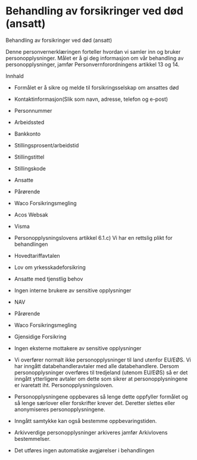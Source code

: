 # Behandling av forsikringer ved død (ansatt)

Behandling av forsikringer ved død (ansatt)

  

Denne personvernerklæringen forteller hvordan vi samler inn og bruker personopplysninger. Målet er å gi deg informasjon om vår behandling av personopplysninger, jamfør Personvernforordningens artikkel 13 og 14.

  

Innhald

*   Formålet er å sikre og melde til forsikringsselskap om ansattes død  
    
*   Kontaktinformasjon(Slik som navn, adresse, telefon og e-post)  
    
*   Personnummer  
    
*   Arbeidssted  
    
*   Bankkonto  
    
*   Stillingsprosent/arbeidstid  
    
*   Stillingstittel  
    
*   Stillingskode  
    
*   Ansatte  
    
*   Pårørende  
    
*   Waco Forsikringsmegling  
    
*   Acos Websak  
    
*   Visma  
    
*   Personopplysningslovens artikkel 6.1.c) Vi har en rettslig plikt for behandlingen  
    
*   Hovedtariffavtalen  
    
*   Lov om yrkesskadeforsikring  
    
*   Ansatte med tjenstlig behov  
    
*   Ingen interne brukere av sensitive opplysninger  
    
*   NAV  
    
*   Pårørende  
    
*   Waco Forsikringsmegling  
    
*   Gjensidige Forsikring  
    
*   Ingen eksterne mottakere av sensitive opplysninger  
    
*   Vi overfører normalt ikke personopplysninger til land utenfor EU/EØS. Vi har inngått databehandleravtaler med alle databehandlere. Dersom personopplysninger overføres til tredjeland (utenom EU/EØS) så er det inngått ytterligere avtaler om dette som sikrer at personopplysningene er ivaretatt iht. Personopplysningsloven.  
    
*   Personopplysningene oppbevares så lenge dette oppfyller formålet og så lenge særlover eller forskrifter krever det. Deretter slettes eller anonymiseres personopplysningene.  
    
*   Inngått samtykke kan også bestemme oppbevaringstiden.  
    
*   Arkivverdige personopplysninger arkiveres jamfør Arkivlovens bestemmelser.  
    
*   Det utføres ingen automatiske avgjørelser i behandlingen